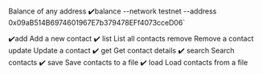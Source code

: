 Balance of any address 
✔️balance --network testnet --address 0x09aB514B6974601967E7b379478EFf4073cceD06`

✔️add  Add a new contact
 ✔️ list    List all contacts
  remove  Remove a contact
  update  Update a contact
 ✔️ get     Get contact details
 ✔️ search  Search contacts
  ✔️ save    Save contacts to a file
  ✔️ load    Load contacts from a file